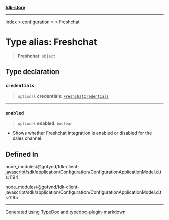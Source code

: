 [**fdk-store**](../../../README.md)
***

[Index](../../../API.md) > [configuration](../../README.md) > [<internal>](../README.md) > Freshchat

# Type alias: Freshchat

> **Freshchat**: `object`

## Type declaration

### `credentials`

> `optional` **credentials**: [`FreshchatCredentials`](type-alias.FreshchatCredentials.md)

***

### `enabled`

> `optional` **enabled**: `boolean`

- Shows whether Freshchat integration is
enabled or disabled for the sales channel.

## Defined In

node\_modules/@gofynd/fdk-client-javascript/sdk/application/Configuration/ConfigurationApplicationModel.d.ts:1194

node\_modules/@gofynd/fdk-client-javascript/sdk/application/Configuration/ConfigurationApplicationModel.d.ts:1195

***
Generated using [TypeDoc](https://typedoc.org/) and [typedoc-plugin-markdown](https://www.npmjs.com/package/typedoc-plugin-markdown)
